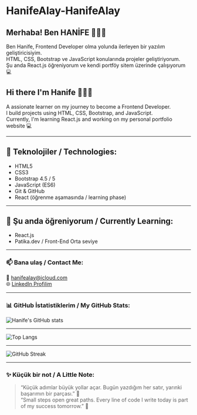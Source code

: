 # HanifeAlay-HanifeAlay

## Merhaba! Ben HANİFE 🙋🏻‍♀️
Ben Hanife, Frontend Developer olma yolunda ilerleyen bir yazılım geliştiricisiyim.  
HTML, CSS, Bootstrap ve JavaScript konularında projeler geliştiriyorum.  
Şu anda React.js öğreniyorum ve kendi portföy sitem üzerinde çalışıyorum 💻  

## Hi there  I'm Hanife 🙋🏻‍♀️  
A assionate learner on my journey to become a Frontend Developer.  
I build projects using HTML, CSS, Bootstrap, and JavaScript.  
Currently, I'm learning React.js and working on my personal portfolio website 💻  

---

  ## 💼 Teknolojiler / Technologies:
- HTML5  
- CSS3  
- Bootstrap 4.5 / 5  
- JavaScript (ES6)  
- Git & GitHub  
- React (öğrenme aşamasında / learning phase)  

---

## 🌱 Şu anda öğreniyorum / Currently Learning:
- React.js  
- Patika.dev / Front-End Orta seviye  

---

### 📫 Bana ulaş / Contact Me:
📧 [hanifealay@icloud.com](mailto:hanifealay@icloud.com)  
🌐 [LinkedIn Profilim](https://www.linkedin.com/in/hanife-alay) 

---

### 📊 GitHub İstatistiklerim / My GitHub Stats:
![Hanife's GitHub stats](https://github-readme-stats.vercel.app/api?username=HanifeAlay&show_icons=true&theme=dracula)

---

![Top Langs](https://github-readme-stats.vercel.app/api/top-langs/?username=HanifeAlay&layout=compact&theme=dracula)

--- 
![GitHub Streak](https://github-readme-streak-stats.herokuapp.com/?user=HanifeAlay&theme=dracula)

---

### ✨ Küçük bir not / A Little Note:
> “Küçük adımlar büyük yollar açar. Bugün yazdığım her satır, yarınki başarımın bir parçası.” 🌸  
> “Small steps open great paths. Every line of code I write today is part of my success tomorrow.” 🌸
